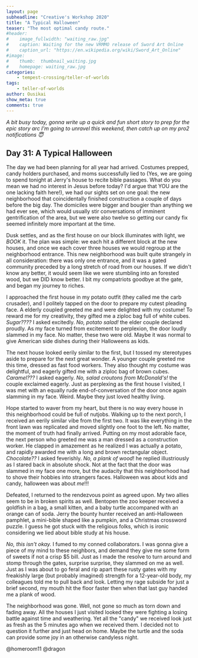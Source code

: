 ```yaml
---
layout: page
subheadline: "Creative's Workshop 2020"
title: "A Typical Halloween"
teaser: "The most optimal candy route."
#header:
#    image_fullwidth: "waiting_raw.jpg"
#    caption: Waiting for the new VRMMO release of Sword Art Online
#    caption_url: "https://en.wikipedia.org/wiki/Sword_Art_Online"
#image:
#    thumb:  thumbnail_waiting.jpg
#    homepage: waiting_raw.jpg
categories:
    - tempest-crossing/teller-of-worlds
tags:
    - teller-of-worlds
author: Ousikai
show_meta: true
comments: true
---
```

*A bit busy today, gonna write up a quick and fun short story to prep for the epic story arc I'm going to unravel this weekend, then catch up on my pro2 notifications :innocent:*  

## Day 31: A Typical Halloween

The day we had been planning for all year had arrived. Costumes prepped, candy holders purchased, and moms successfully lied to (Yes, we are going to spend tonight at Jerry's house to recite bible passages. What do you mean we had no interest in Jesus before today? I'd argue that YOU are the one lacking faith here!), we had our sights set on one goal: the new neighborhood that coincidentally finished construction a couple of days before the big day. The domiciles were bigger and bougier than anything we had ever see, which would usually stir conversations of imminent gentrification of the area, but we were also twelve so getting our candy fix seemed infinitely more important at the time.

 Dusk settles, and as the first house on our block illuminates with light, we *BOOK* it. The plan was simple: we each hit a different block at the new houses, and once we each cover three houses we would regroup at the neighborhood entrance. This new neighborhood was built quite strangely in all consideration: there was only one entrance, and it was a gated community preceded by a long stretch of road from our houses. If we didn't know any better, it would seem like we were stumbling into an forested wood, but we DID know better. I bit my compatriots goodbye at the gate, and began my journey to riches.  

I approached the first house in my potato outfit (they called me the carb crusader), and I politely tapped on the door to prepare my cutest pleading face. A elderly coupled greeted me and were delighted with my costume! To reward me for my creativity, they gifted me a ziploc bag full of white cubes. *Sugar????* I asked excitedly. *No, potato salad!* the elder couple declared proudly. As my face turned from excitement to perplexion, the door loudly slammed in my face. No matter, these two were old. Maybe it was normal to give American side dishes during their Halloweens as kids. 

The next house looked eerily similar to the first, but I tossed my stereotypes aside to prepare for the next great wonder. A younger couple greeted me this time, dressed as fast food workers. They also thought my costume was delightful, and eagerly gifted me with a ziploc bag of brown cubes. *Caramel???* I asked eagerly. *No, salad croutons from McDonald's!* the couple exclaimed eagerly. Just as perplexing as the first house I visited, I was met with an equally rude end-of-conversation of the door once again slamming in my face. Weird. Maybe they just loved healthy living. 

Hope started to waver from my heart, but there is no way every house in this neighborhood could be full of nutjobs. Walking up to the next porch, I received an eerily similar vibe from the first two. It was like everything in the front lawn was replicated and moved slightly one foot to the left. No matter, the moment of truth had finally arrived. Putting on my most adorable face, the next person who greeted me was a man dressed as a construction worker. He clapped in amazement as he realized I was actually a potato, and rapidly awarded me with a long and brown rectangular object. *Chocolate??* I asked feverishly. *No, a plank of wood*! he replied illustriously as I stared back in absolute shock. Not at the fact that the door was slammed in my face one more, but the audacity that this neighborhood had to shove their hobbies into strangers faces. Halloween was about kids and candy, halloween was about *me*!!!

Defeated, I returned to the rendezvous point as agreed upon. My two allies seem to be in broken spirits as well. Bentopen the zoo keeper received a goldfish in a bag, a small kitten, and a baby turtle accompaned with an orange can of soda. Jerry the bounty hunter received an anti-Halloween pamphlet, a mini-bible shaped like a pumpkin, and a Christmas crossword puzzle. I guess he got stuck with the religious folks, which is ironic considering we lied about bible study at his house. 

*No, this isn't okay.* I fumed to my conned collaborators. I was gonna give a piece of my mind to these neighbors, and demand they give me some form of sweets if not a crisp $5 bill. Just as I made the resolve to turn around and stomp through the gates, surprise surprise, they slammed on me as well. Just as I was about to go feral and rip apart these rusty gates with my freakishly large (but probably imagined) strength for a 12-year-old body, my colleagues told me to pull back and look. Letting my rage subside for just a brief second, my mouth hit the floor faster then when that last guy handed me a plank of wood.

The neighborhood was gone. Well, not gone so much as torn down and fading away. All the houses I just visited looked they were fighting a losing battle against time and weathering. Yet all the "candy" we received look just as fresh as the 5 minutes ago when we received them. I decided not to question it further and just head on home. Maybe the turtle and the soda can provide some joy in an otherwise candyless night. 

@homeroom11 @dragon